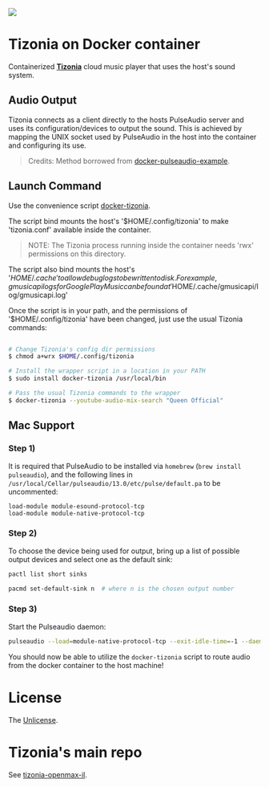 [![](https://images.microbadger.com/badges/image/tizonia/docker-tizonia.svg)](http://microbadger.com/images/tizonia/docker-tizonia "Get your own image badge on microbadger.com")

# Tizonia on Docker container

Containerized [**Tizonia**](http://www.tizonia.org/) cloud music player that uses the host's sound system.

## Audio Output

Tizonia connects as a client directly to the hosts PulseAudio server and uses
its configuration/devices to output the sound. This is achieved by mapping the
UNIX socket used by PulseAudio in the host into the container and configuring
its use.

> Credits: Method borrowed from [docker-pulseaudio-example](https://github.com/thebiggerguy/docker-pulseaudio-example).

## Launch Command

Use the convenience script [docker-tizonia](docker-tizonia).

The script bind mounts the host's '$HOME/.config/tizonia' to make
'tizonia.conf' available inside the container.

> NOTE: The Tizonia process running inside the container needs 'rwx'
> permissions on this directory.

The script also bind mounts the host's '$HOME/.cache' to allow debug logs to be
written to disk. For example, gmusicapi logs for Google Play Music can be found
at '$HOME/.cache/gmusicapi/log/gmusicapi.log'

Once the script is in your path, and the permissions of '$HOME/.config/tizonia'
have been changed, just use the usual Tizonia commands:

``` bash

# Change Tizonia's config dir permissions
$ chmod a+wrx $HOME/.config/tizonia

# Install the wrapper script in a location in your PATH
$ sudo install docker-tizonia /usr/local/bin

# Pass the usual Tizonia commands to the wrapper
$ docker-tizonia --youtube-audio-mix-search "Queen Official"

```

## Mac Support

### Step 1)

It is required that PulseAudio to be installed via `homebrew`
(`brew install pulseaudio`), and the following lines in
`/usr/local/Cellar/pulseaudio/13.0/etc/pulse/default.pa` to be uncommented:

```
load-module module-esound-protocol-tcp
load-module module-native-protocol-tcp
```

### Step 2)

To choose the device being used for output, bring up a list of possible output devices and
select one as the default sink:

```bash
pactl list short sinks

pacmd set-default-sink n  # where n is the chosen output number
```

### Step 3)

Start the Pulseaudio daemon:

```bash
pulseaudio --load=module-native-protocol-tcp --exit-idle-time=-1 --daemon
```

You should now be able to utilize the `docker-tizonia` script to route audio from the docker
container to the host machine!

# License

The [Unlicense](LICENSE.md).

# Tizonia's main repo

See [tizonia-openmax-il](https://github.com/tizonia/tizonia-openmax-il).
